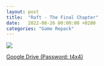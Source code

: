 ```yaml
---
layout: post
title:  "Raft - The Final Chapter"
date:   2022-06-26 00:00:00 +0200
categories: "Game Repack"
---
```

<img src="https://i.imgur.com/Aw7sWUM.png"/> <br>


<a href="https://0a0bin.klowdee.host/?854abbf642088430#GxBeF1J4g5wBW5ExmkPtExLbuh7XiYiuStAdghEri7TG">Google Drive (Password: t4x4)</a>
